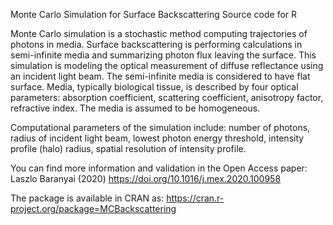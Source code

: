 Monte Carlo Simulation for Surface Backscattering
Source code for R

Monte Carlo simulation is a stochastic method computing trajectories of photons in media. Surface backscattering is performing calculations in semi-infinite media and summarizing photon flux leaving the surface. This simulation is modeling the optical measurement of diffuse reflectance using an incident light beam. The semi-infinite media is considered to have flat surface. Media, typically biological tissue, is described by four optical parameters: absorption coefficient, scattering coefficient, anisotropy factor, refractive index. The media is assumed to be homogeneous.

Computational parameters of the simulation include: number of photons, radius of incident light beam, lowest photon energy threshold, intensity profile (halo) radius, spatial resolution of intensity profile.

You can find more information and validation in the Open Access paper:
Laszlo Baranyai (2020) https://doi.org/10.1016/j.mex.2020.100958

The package is available in CRAN as:
https://cran.r-project.org/package=MCBackscattering
